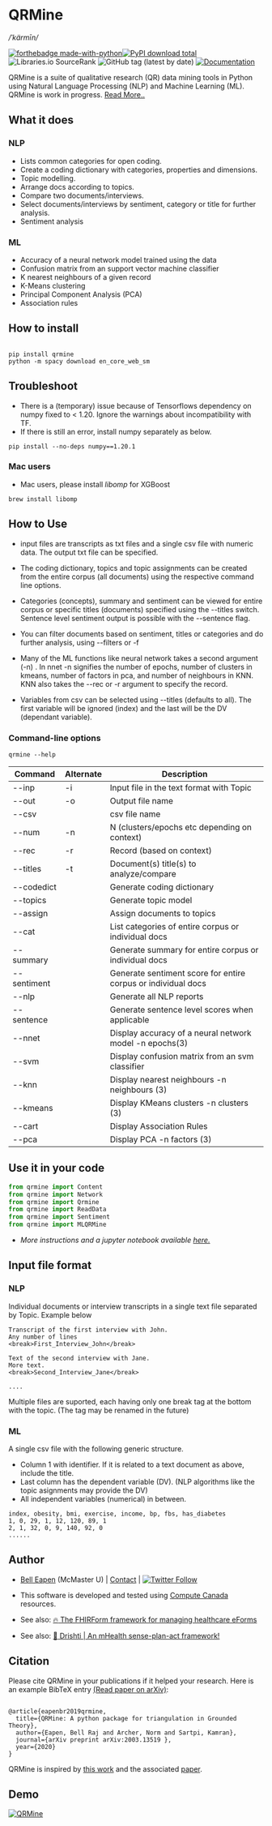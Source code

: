 # QRMine
*/ˈkärmīn/*

[![forthebadge made-with-python](http://ForTheBadge.com/images/badges/made-with-python.svg)](https://www.python.org/)[![PyPI download total](https://img.shields.io/pypi/dm/qrmine.svg)](https://pypi.python.org/pypi/qrmine/)
![Libraries.io SourceRank](https://img.shields.io/librariesio/sourcerank/pypi/qrmine)
![GitHub tag (latest by date)](https://img.shields.io/github/v/tag/dermatologist/nlp-qrmine)
[![Documentation](https://badgen.net/badge/icon/documentation?icon=libraries&label)](https://dermatologist.github.io/nlp-qrmine/build/html/api/qrmine.html)

QRMine is a suite of qualitative research (QR) data mining tools in Python using Natural Language Processing (NLP) and Machine Learning (ML). QRMine is work in progress. [Read More..](https://nuchange.ca/2017/09/grounded-theory-qualitative-research-python.html)

## What it does

### NLP
* Lists common categories for open coding.
* Create a coding dictionary with categories, properties and dimensions.
* Topic modelling.
* Arrange docs according to topics.
* Compare two documents/interviews.
* Select documents/interviews by sentiment, category or title for further analysis.
* Sentiment analysis


### ML
* Accuracy of a neural network model trained using the data
* Confusion matrix from an support vector machine classifier
* K nearest neighbours of a given record
* K-Means clustering
* Principal Component Analysis (PCA)
* Association rules

## How to install

```text

pip install qrmine
python -m spacy download en_core_web_sm

```

## Troubleshoot
* There is a (temporary) issue because of Tensorflows dependency on numpy fixed to < 1.20. Ignore the warnings about incompatibility with TF.
* If there is still an error, install numpy separately as below.
```
pip install --no-deps numpy==1.20.1
```
### Mac users
* Mac users, please install *libomp* for XGBoost
```
brew install libomp
```

## How to Use

* input files are transcripts as txt files and a single csv file with numeric data. The output txt file can be specified.

* The coding dictionary, topics and topic assignments can be created from the  entire corpus (all documents) using the respective command line options.

* Categories (concepts), summary and sentiment can be viewed for entire corpus or specific titles (documents) specified using the --titles switch. Sentence level sentiment output is possible with the --sentence flag.

* You can filter documents based on sentiment, titles or categories and do further analysis, using --filters or -f

* Many of the ML functions like neural network takes a second argument (-n) . In nnet -n signifies the number of epochs, number of clusters in kmeans, number of factors in pca, and number of neighbours in KNN. KNN also takes the --rec or -r argument to specify the record.

* Variables from csv can be selected using --titles (defaults to all). The first variable will be ignored (index) and the last will be the DV (dependant variable).


### Command-line options

```text
qrmine --help

```

| Command | Alternate | Description |
| --- | --- | --- |
| --inp | -i | Input file in the text format with <break> Topic </break> |
| --out | -o | Output file name |
| --csv |   | csv file name |
| --num | -n  | N (clusters/epochs etc depending on context) |
| --rec | -r  | Record (based on context) |
| --titles | -t | Document(s) title(s) to analyze/compare |
| --codedict |   | Generate coding dictionary |
| --topics |   | Generate topic model |
| --assign |   | Assign documents to topics |
| --cat |   | List categories of entire corpus or individual docs |
| --summary |   | Generate summary for entire corpus or individual docs |
| --sentiment |   | Generate sentiment score for entire corpus or individual docs |
| --nlp |   | Generate all NLP reports |
| --sentence |   | Generate sentence level scores when applicable |
| --nnet |   | Display accuracy of a neural network model -n epochs(3)|
| --svm |   | Display confusion matrix from an svm classifier |
| --knn |   | Display nearest neighbours -n neighbours (3)|
| --kmeans |   | Display KMeans clusters -n clusters (3)|
| --cart |   | Display Association Rules |
| --pca |   | Display PCA -n factors (3)|


## Use it in your code
```python
from qrmine import Content
from qrmine import Network
from qrmine import Qrmine
from qrmine import ReadData
from qrmine import Sentiment
from qrmine import MLQRMine

```
* *More instructions and a jupyter notebook available [here.](https://nuchange.ca/2017/09/grounded-theory-qualitative-research-python.html)*

## Input file format

### NLP
Individual documents or interview transcripts in a single text file separated by <break>Topic</break>. Example below

```
Transcript of the first interview with John.
Any number of lines
<break>First_Interview_John</break>

Text of the second interview with Jane.
More text.
<break>Second_Interview_Jane</break>

....
```

Multiple files are suported, each having only one break tag at the bottom with the topic.
(The tag may be renamed in the future)

### ML

A single csv file with the following generic structure.

* Column 1 with identifier. If it is related to a text document as above, include the title.
* Last column has the dependent variable (DV). (NLP algorithms like the topic asignments may provide the DV)
* All independent variables (numerical) in between.

```
index, obesity, bmi, exercise, income, bp, fbs, has_diabetes
1, 0, 29, 1, 12, 120, 89, 1
2, 1, 32, 0, 9, 140, 92, 0
......

```

## Author

* [Bell Eapen](https://nuchange.ca) (McMaster U) |  [Contact](https://nuchange.ca/contact) | [![Twitter Follow](https://img.shields.io/twitter/follow/beapen?style=social)](https://twitter.com/beapen)

* This software is developed and tested using [Compute Canada](http://www.computecanada.ca) resources.
* See also:  [:fire: The FHIRForm framework for managing healthcare eForms](https://github.com/E-Health/fhirform)
* See also: [:eyes: Drishti | An mHealth sense-plan-act framework!](https://github.com/E-Health/drishti)

## Citation

Please cite QRMine in your publications if it helped your research. Here
is an example BibTeX entry [(Read paper on arXiv)](https://arxiv.org/abs/2003.13519):

```

@article{eapenbr2019qrmine,
  title={QRMine: A python package for triangulation in Grounded Theory},
  author={Eapen, Bell Raj and Archer, Norm and Sartpi, Kamran},
  journal={arXiv preprint arXiv:2003.13519 },
  year={2020}
}

```

QRMine is inspired by [this work](https://github.com/lknelson/computational-grounded-theory) and the associated [paper](https://journals.sagepub.com/doi/abs/10.1177/0049124117729703).


## Demo

[![QRMine](https://github.com/dermatologist/nlp-qrmine/blob/develop/notes/qrmine.gif)](https://github.com/dermatologist/nlp-qrmine/blob/develop/notes/qrmine.gif)

